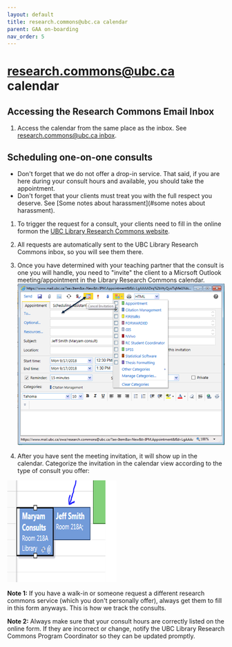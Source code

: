 ```yaml
---
layout: default
title: research.commons@ubc.ca calendar
parent: GAA on-boarding
nav_order: 5
---
```

# research.commons@ubc.ca calendar

## Accessing the Research Commons Email Inbox
1. Access the calendar from the same place as the inbox. See [research.commons@ubc.ca inbox](#research.commons@ubc.ca-inbox). 

## Scheduling one-on-one consults
- Don't forget that we do not offer a drop-in service. That said, if you are here during your consult hours and available, you should take the appointment.
- Don't forget that your clients must treat you with the full respect you deserve. See [Some notes about harassment](#some notes about harassment).
1. To trigger the request for a consult, your clients need to fill in the online formon the [UBC Library Research Commons website](https://researchcommons.library.ubc.ca/graduate-student-expert-consultation-request-form/).

1. All requests are automatically sent to the UBC Library Research Commons inbox, so you will see them there.

1. Once you have determined with your teaching partner that the consult is one you will handle, you need to "invite" the client to a Micrsoft Outlook meeting/appointment in the Library Research Commons calendar.
![](../../assets/images/bookanappointmentincalendar.png)
1. After you have sent the meeting invitation, it will show up in the calendar. Categorize the invitation in the calendar view according to the type of consult you offer:

![](../../assets/images/clientappointment.png)


**Note 1:** If you have a walk-in or someone request a different research commons service (which you don't personally offer), always get them to fill in this form anyways. This is how we track the consults.

**Note 2:** Always make sure that your consult hours are correctly listed on the online form. If they are incorrect or change, notify the UBC Library Research Commons Program Coordinator so they can be updated promptly.



